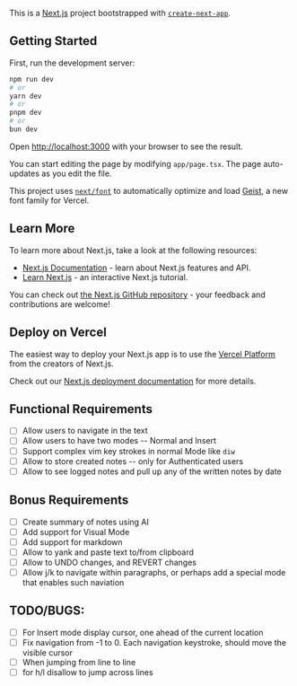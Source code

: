 This is a [Next.js](https://nextjs.org) project bootstrapped with [`create-next-app`](https://nextjs.org/docs/app/api-reference/cli/create-next-app).

## Getting Started

First, run the development server:

```bash
npm run dev
# or
yarn dev
# or
pnpm dev
# or
bun dev
```

Open [http://localhost:3000](http://localhost:3000) with your browser to see the result.

You can start editing the page by modifying `app/page.tsx`. The page auto-updates as you edit the file.

This project uses [`next/font`](https://nextjs.org/docs/app/building-your-application/optimizing/fonts) to automatically optimize and load [Geist](https://vercel.com/font), a new font family for Vercel.

## Learn More

To learn more about Next.js, take a look at the following resources:

- [Next.js Documentation](https://nextjs.org/docs) - learn about Next.js features and API.
- [Learn Next.js](https://nextjs.org/learn) - an interactive Next.js tutorial.

You can check out [the Next.js GitHub repository](https://github.com/vercel/next.js) - your feedback and contributions are welcome!

## Deploy on Vercel

The easiest way to deploy your Next.js app is to use the [Vercel Platform](https://vercel.com/new?utm_medium=default-template&filter=next.js&utm_source=create-next-app&utm_campaign=create-next-app-readme) from the creators of Next.js.

Check out our [Next.js deployment documentation](https://nextjs.org/docs/app/building-your-application/deploying) for more details.

## Functional Requirements

- [ ] Allow users to navigate in the text
- [ ] Allow users to have two modes -- Normal and Insert
- [ ] Support complex vim key strokes in normal Mode like `diw`
- [ ] Allow to store created notes -- only for Authenticated users
- [ ] Allow to see logged notes and pull up any of the written notes by date

## Bonus Requirements

- [ ] Create summary of notes using AI
- [ ] Add support for Visual Mode
- [ ] Add support for markdown
- [ ] Allow to yank and paste text to/from clipboard
- [ ] Allow to UNDO changes, and REVERT changes
- [ ] Allow j/k to navigate within paragraphs, or perhaps add a special mode that enables such naviation

## TODO/BUGS:

- [ ] For Insert mode display cursor, one ahead of the current location
- [ ] Fix navigation from -1 to 0. Each navigation keystroke, should move the visible cursor
- [ ] When jumping from line to line
- [ ] for h/l disallow to jump across lines
